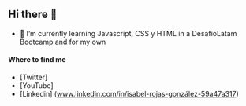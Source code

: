 ## Hi there 👋

<!--
**IsabelLina2023/IsabelLina2023** is a ✨ _special_ ✨ repository because its `README.md` (this file) appears on your GitHub profile-->

- 🌱 I’m currently learning Javascript, CSS y HTML in a DesafioLatam Bootcamp and for my own

#### Where to find me

- [Twitter]
- [YouTube]
- [Linkedin] (www.linkedin.com/in/isabel-rojas-gonzález-59a47a317)
